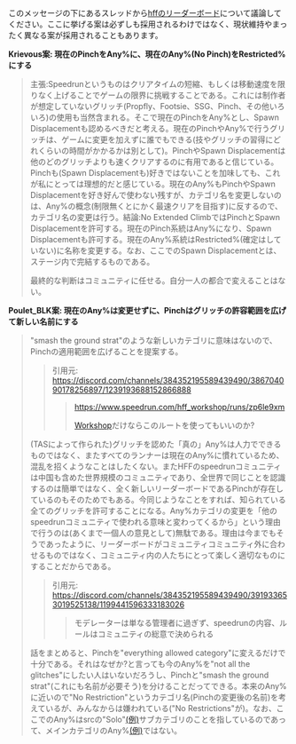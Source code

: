 このメッセージの下にあるスレッドから[hffのリーダーボード](https://www.speedrun.com/hff)について議論してください。ここに挙げる案は必ずしも採用されるわけではなく、現状維持やまったく異なる案が採用されることもあります。

**Krievous案: 現在のPinchをAny%に、現在のAny%(No Pinch)をRestricted%にする**

> 主張:Speedrunというものはクリアタイムの短縮、もしくは移動速度を限りなく上げることでゲームの限界に挑戦することである。これには制作者が想定していないグリッチ(Propfly、Footsie、SSG、Pinch、その他いろいろ)の使用も当然含まれる。そこで現在のPinchをAny%とし、Spawn Displacementも認めるべきだと考える。現在のPinchやAny%で行うグリッチは、ゲームに変更を加えずに誰でもできる(技やグリッチの習得にどれくらいの時間がかかるかは別として)。PinchやSpawn Displacementは他のどのグリッチよりも速くクリアするのに有用であると信じている。Pinchも(Spawn Displacementも)好きではないことを加味しても、これが私にとっては理想的だと感じている。現在のAny%もPinchやSpawn Displacementを好き好んで使わない残すが、カテゴリ名を変更しないのは、Any%の概念(制限無くとにかく最速クリアを目指す)に反するので、カテゴリ名の変更は行う。結論:No Extended ClimbではPinchとSpawn Displacementを許可する。現在のPinch系統はAny%になり、Spawn Displacementも許可する。現在のAny%系統はRestricted%(確定はしていない)に名称を変更する。なお、ここでのSpawn Displacementとは、ステージ内で完結するものである。
> 
> 最終的な判断はコミュニティに任せる。自分一人の都合で変えることはない。

**Poulet_BLK案: 現在のAny%は変更せずに、Pinchはグリッチの許容範囲を広げて新しい名前にする**

> "smash the ground strat"のような新しいカテゴリに意味はないので、Pinchの適用範囲を広げることを提案する。
> > 引用元: https://discord.com/channels/384352195589439490/386704090178256897/1239193688152866888
> > > https://www.speedrun.com/hff_workshop/runs/zp6le9xm
> > > 
> > > [Workshop](https://www.speedrun.com/hff_workshop)だけならこのルートを使ってもいいのか?
> > > 
> (TASによって作られた)グリッチを認めた「真の」Any%は人力でできるものではなく、またすべてのランナーは現在のAny%に慣れているため、混乱を招くようなことはしたくない。またHFFのspeedrunコミュニティは中国も含めた世界規模のコミュニティであり、全世界で同じことを認識するのは簡単ではなく、全く新しいリーダーボードであるPinchが存在しているのもそのためでもある。今同じようなことをすれば、知られている全てのグリッチを許可することになる。Any%カテゴリの変更を「他のspeedrunコミュニティで使われる意味と変わってくるから」という理由で行うのは(あくまで一個人の意見として)無駄である。理由は今までもそうであったように、リーダーボードがコミュニティコミュニティ外に合わせるものではなく、コミュニティ内の人たちにとって楽しく適切なものにすることだからである。
> > 引用元: https://discord.com/channels/384352195589439490/391933653019525138/1199441596333183026
> > > モデレーターは単なる管理者に過ぎず、speedrunの内容、ルールはコミュニティの総意で決められる
> > >
> 話をまとめると、Pinchを"everything allowed category"に変えるだけで十分である。それはなぜか?と言っても今のAny%を"not all the glitches"にしたい人はいないだろうし、Pinchと"smash the ground strat"(これにも名前が必要そう)を分けることだってできる。本来のAny%に近いので"No Restriction"というカテゴリ名(Pinchの変更後の名前)を考えているが、みんなからは嫌われている("No Restrictions"が)。なお、ここでのAny%はsrcの"Solo"[(例)](https://www.speedrun.com/hff?h=Aztec-Solo&x=7dg9n7lk-ql6gqej8.810xg0o1)サブカテゴリのことを指しているのであって、メインカテゴリのAny%[(例)](https://www.speedrun.com/hff?h=Any-Solo&x=n2yo3jzd-r8ro0328.81449kk1)ではない。
